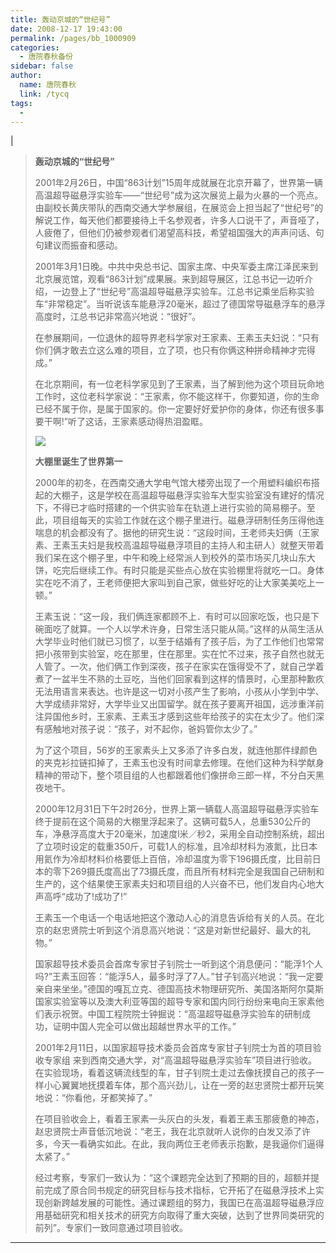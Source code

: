 ```yaml
---
title: 轰动京城的“世纪号”
date: 2008-12-17 19:43:00
permalink: /pages/bb_1000909
categories: 
  - 唐院春秋备份
sidebar: false
author: 
  name: 唐院春秋
  link: /tycq
tags: 
  - 
---
```


|

> **轰动京城的“世纪号”**
>
>
> 2001年2月26日，中国“863计划”15周年成就展在北京开幕了，世界第一辆高温超导磁悬浮实验车——“世纪号”成为这次展览上最为火暴的一个亮点。由副校长黄庆带队的西南交通大学参展组，在展览会上担当起了“世纪号”的解说工作，每天他们都要接待上千名参观者，许多人口说干了，声音哑了，人疲倦了，但他们仍被参观者们渴望高科技，希望祖国强大的声声问话、句句建议而振奋和感动。
>
>
> 2001年3月1日晚。中共中央总书记、国家主席、中央军委主席江泽民来到北京展览馆，观看“863计划”成果展。来到超导展区，江总书记一边听介绍，一边登上了“世纪号”高温超导磁悬浮实验车。江总书记乘坐后称实验车“非常稳定”。当听说该车能悬浮20毫米，超过了德国常导磁悬浮车的悬浮高度时，江总书记非常高兴地说：“很好”。
>
> 在参展期间，一位退休的超导界老科学家对王家素、王素玉夫妇说：“只有你们俩才敢去立这么难的项目，立了项，也只有你俩这种拼命精神才完得成。”
>
>
> 在北京期间，有一位老科学家见到了王家素，当了解到他为这个项目玩命地工作时，这位老科学家说：“王家素，你不能这样干，你要知道，你的生命已经不属于你，是属于国家的。你一定要好好爱护你的身体，你还有很多事要干啊!”听了这话，王家素感动得热泪盈眶。
>
> [
> ![](http://img.blog.163.com/photo/NP_l3TwaltvEvRZOnGXh-g==/321162948427946466.jpg)](http://img.blog.163.com/photo/NP_l3TwaltvEvRZOnGXh-g==/321162948427946466.jpg)
>
> **大棚里诞生了世界第一**
>
>
> 2000年的初冬，在西南交通大学电气馆大楼旁出现了一个用塑料编织布搭起的大棚子，这是学校在高温超导磁悬浮实验车大型实验室没有建好的情况下，不得已才临时搭建的一个供实验车在轨道上进行实验的简易棚子。至此，项目组每天的实验工作就在这个棚子里进行。磁悬浮研制任务压得他连喘息的机会都没有了。据他的研究生说：“这段时间，王老师夫妇俩（王家素、王素玉夫妇是我校高温超导磁悬浮项目的主持人和主研人）就整天带着我们呆在这个棚子里，中午和晚上经常派人到校外的菜市场买几块山东大饼，吃完后继续工作。有时只能是买些点心放在实验棚里将就吃一口。身体实在吃不消了，王老师便把大家叫到自己家，做些好吃的让大家美美吃上一顿。”
>
>
> 王素玉说：“这一段，我们俩连家都顾不上．有时可以回家吃饭，也只是下碗面吃了就算。一个人以学术许身，日常生活只能从简。”这样的从简生活从大学毕业时他们就已习惯了，以至于结婚有了孩子后，为了工作他们也常常把小孩带到实验室，吃在那里，住在那里。实在忙不过来，孩子自然也就无人管了。一次，他们俩工作到深夜，孩子在家实在饿得受不了，就自己学着煮了一盆半生不熟的土豆吃，当他们回家看到这样的情景时，心里那种歉疚无法用语言来表达。也许是这一切对小孩产生了影响，小孩从小学到中学、大学成绩非常好，大学毕业又出国留学。就在孩子要离开祖国，远涉重洋前注异国他乡时，王家素、王素玉才感到这些年给孩子的实在太少了。他们深有感触地对孩子说：“孩子，对不起你，爸妈管你太少了。”
>
>
> 为了这个项目，56岁的王家素头上又多添了许多白发，就连他那件绿颜色的夹克衫拉链扣掉了，王素玉也没有时间拿去修理。在他们这种为科学献身精神的带动下，整个项目组的人也都跟着他们像拼命三郎一样，不分白天黑夜地干。
>
>
> 2000年12月31日下午2时26分，世界上第一辆载人高温超导磁悬浮实验车终于提前在这个简易的大棚里浮起来了。这辆可载5人，总重530公斤的车，净悬浮高度大于20毫米，加速度l米／秒2，采用全自动控制系统，超出了立项时设定的载重350斤，可载1人的标准，且冷却材料为液氮，比日本用氦作为冷却材料价格要低上百倍，冷却温度为零下196摄氏度，比目前日本的零下269摄氏度高出了73摄氏度，而且所有材料完全是我国自己研制和生产的，这个结果使王家素夫妇和项目组的人兴奋不已，他们发自内心地大声高呼“成功了!成功了!”
>
> 王素玉一个电话一个电话地把这个激动人心的消息告诉给有关的人员。在北京的赵忠贤院士听到这个消息高兴地说：“这是对新世纪最好、最大的礼物。”
>
>
> 国家超导技术委员会首席专家甘子钊院士一听到这个消息便问：“能浮1个人吗?”王素玉回答：“能浮5人，最多时浮了7人。”甘子钊高兴地说：“我一定要亲自来坐坐。”德国的嘎瓦立克、德国高技术物理研究所、美国洛斯阿尔莫斯国家实验室等以及澳大利亚等国的超导专家和国内同行纷纷来电向王家素他们表示祝贺。中国工程院院士钟掘说：“高温超导磁悬浮实验车的研制成功，证明中国人完全可以做出超越世界水平的工作。”
>
> 2001年2月11日，以国家超导技术委员会首席专家甘子钊院士为首的项目验收专家组
> 来到西南交通大学，对“高温超导磁悬浮实验车”项目进行验收。在实验现场，看着这辆流线型的车，甘子钊院土走过去像抚摸自己的孩子一样小心翼翼地抚摸着车体，那个高兴劲儿，让在一旁的赵忠贤院士都开玩笑地说：“你看他，牙都笑掉了。”
>
>
> 在项目验收会上，看着王家素一头灰白的头发，看着王素玉那疲惫的神态，赵忠贤院士声音低沉地说：“老王，我在北京就听人说你的白发又添了许多，今天一看确实如此。在此，我向两位王老师表示抱歉，是我逼你们逼得太紧了。”
>
>
> 经过考察，专家们一致认为：“这个课题完全达到了预期的目的，超额并提前完成了原合同书规定的研究目标与技术指标，它开拓了在磁悬浮技术上实现创新跨越发展的可能性。通过课题组的努力，我国已在高温超导磁悬浮应用基础研究和相关技术的研究方向取得了重大突破，达到了世界同类研究的前列”。专家们一致同意通过项目验收。  
  
---